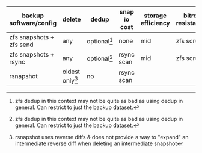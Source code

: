 

| backup software/config   | delete          | dedup        | snap io cost | storage efficiency | bitrot resistance | auth |
|--------------------------|-----------------|--------------|--------------|--------------------|-------------------|------|
| zfs snapshots + zfs send | any             | optional[^1] | none         | mid                | zfs scrub         |      |
| zfs snapshots + rsync    | any             | optional[^1] | rsync scan   | mid                | zfs scrub         |      |
| rsnapshot                | oldest only[^2] | no           | rsync scan   |                    |                   |      |

[^1]: zfs dedup in this context may not be quite as bad as using dedup in
  general. Can restrict to just the backup dataset.

[^2]: rsnapshot uses reverse diffs & does not provide a way to "expand" an
  intermediate reverse diff when deleting an intermediate snapshot
